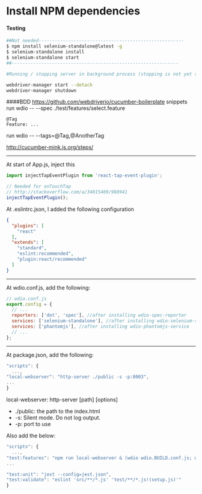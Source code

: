 Install NPM dependencies
========================
#### Testing

```sh
##Not needed------------------------------------------------------
$ npm install selenium-standalone@latest -g
$ selenium-standalone install
$ selenium-standalone start
##--------------------------------------------------------------

#Running / stopping server in background process (stopping is not yet supported on standalone server 3.x.x):

webdriver-manager start --detach
webdriver-manager shutdown
```

####BDD
https://github.com/webdriverio/cucumber-boilerplate snippets
run wdio -- --spec ./test/features/select.feature

```Gherkin
@Tag
Feature: ...

```
run wdio -- --tags=@Tag,@AnotherTag


http://cucumber-mink.js.org/steps/

------------------------------------------------------------------------------
At start of App.js, inject this
```js
import injectTapEventPlugin from 'react-tap-event-plugin';

// Needed for onTouchTap
// http://stackoverflow.com/a/34015469/988941
injectTapEventPlugin();

```

At .eslintrc.json, I added the following configuration
```json
{
  "plugins": [
    "react"
  ],
  "extends": [
    "standard",
    "eslint:recommended",
    "plugin:react/recommended"
  ]
}
```
--------------------------------------------------------------
At wdio.conf.js, add the following:
```js
// wdio.conf.js
export.config = {
  // ...
  reporters: ['dot', 'spec'], //after installing wdio-spec-reporter
  services: ['selenium-standalone'], //after installing wdio-selenium-standalone-service
  services: ['phantomjs'], //after installing wdio-phantomjs-service
  // ...
};
```
-----------------------------------------------------------------
At package.json, add the following:

```js
"scripts": {
  ...,
"local-webserver": "http-server ./public -s -p:8003",
...
}
```
local-webserver: http-server [path] [options]
* ./public: the path to the index.html
* -s: Silent mode. Do not log output.
* -p: port to use

Also add the below:

```js
"scripts": {
  ...,
"test:features": "npm run local-webserver & (wdio wdio.BUILD.conf.js; wdio_ret=$?; kill $(lsof -t -i:8003); exit $wdio_ret)",
...

"test:unit": "jest --config=jest.json",
"test:validate": "eslint 'src/**/*.js' 'test/**/*.js!(setup.js)'"
}
```

